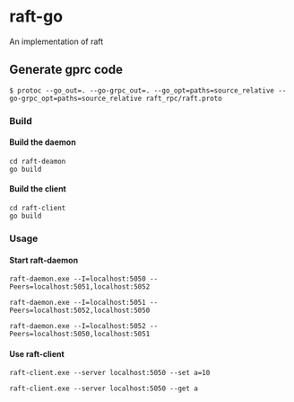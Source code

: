 # raft-go
An implementation of raft


## Generate gprc code

```
$ protoc --go_out=. --go-grpc_out=. --go_opt=paths=source_relative --go-grpc_opt=paths=source_relative raft_rpc/raft.proto
```

### Build

#### Build the daemon
```shell
cd raft-deamon
go build
```

#### Build the client
```shell
cd raft-client
go build
```

### Usage

#### Start raft-daemon
```
raft-daemon.exe --I=localhost:5050 --Peers=localhost:5051,localhost:5052

raft-daemon.exe --I=localhost:5051 --Peers=localhost:5052,localhost:5050

raft-daemon.exe --I=localhost:5052 --Peers=localhost:5050,localhost:5051
```

#### Use raft-client

```
raft-client.exe --server localhost:5050 --set a=10

raft-client.exe --server localhost:5050 --get a
```

